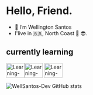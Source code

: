 # Hello, Friend.

- 👋 I’m Wellington Santos
- I'live in 🇧🇷, North Coast 🌅 😎.

## currently learning
<img align="center" alt="Learning-CSS" height="40" width="50" src="https://cdn.jsdelivr.net/gh/devicons/devicon/icons/html5/html5-original.svg"><img align="center" alt="Learning-CSS" height="40" width="50" src="https://cdn.jsdelivr.net/gh/devicons/devicon/icons/css3/css3-original.svg">
<img align="center" alt="Learning-CSS" height="40" width="50" src="https://cdn.jsdelivr.net/gh/devicons/devicon/icons/javascript/javascript-original.svg">


![WellSantos-Dev GitHub stats](https://github-readme-stats.vercel.app/api?username=WellSantos-Dev&show_icons=true&theme=dracula)




<!---
WellSantos-Dev/WellSantos-Dev is a ✨ special ✨ repository because its `README.md` (this file) appears on your GitHub profile.
You can click the Preview link to take a look at your changes.
--->
